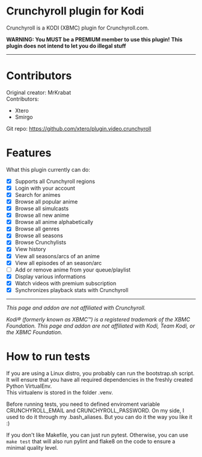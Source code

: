 # Crunchyroll plugin for Kodi

Crunchyroll is a KODI (XBMC) plugin for Crunchyroll.com.

**WARNING: You MUST be a PREMIUM member to use this plugin!**
**This plugin does not intend to let you do illegal stuff**
***

# Contributors

Original creator: MrKrabat  
Contributors:
- Xtero
- Smirgo

Git repo: https://github.com/xtero/plugin.video.crunchyroll


# Features

What this plugin currently can do:
- [x] Supports all Crunchyroll regions
- [x] Login with your account
- [x] Search for animes
- [x] Browse all popular anime
- [x] Browse all simulcasts
- [x] Browse all new anime
- [x] Browse all anime alphabetically
- [x] Browse all genres
- [x] Browse all seasons
- [x] Browse Crunchylists
- [x] View history
- [x] View all seasons/arcs of an anime
- [x] View all episodes of an season/arc
- [ ] Add or remove anime from your queue/playlist
- [x] Display various informations
- [x] Watch videos with premium subscription
- [x] Synchronizes playback stats with Crunchyroll
***

_This page and addon are not affiliated with Crunchyroll._

_Kodi® (formerly known as XBMC™) is a registered trademark of the XBMC Foundation.
This page and addon are not affiliated with Kodi, Team Kodi, or the XBMC Foundation._

# How to run tests
If you are using a Linux distro, you probably can run the bootstrap.sh script.  
It will ensure that you have all required dependencies in the freshly created Python VirtualEnv.  
This virtualenv is stored in the folder .venv.

Before running tests, you need to defined enviroment variable CRUNCHYROLL_EMAIL and CRUNCHYROLL_PASSWORD.
On my side, I used to do it through my .bash_aliases. But you can do it the way you like it :)  

If you don't like Makefile, you can just run pytest.
Otherwise, you can use `make test` that will also run pylint and flake8 on the code to ensure a minimal quality level.

